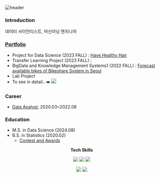 ![header](https://capsule-render.vercel.app/api?type=rect&text=Chaieun%20Lee&fontSize=40&color=0:009900,100:4682b4&height=100&section=header&fontColor=FFFFFF)
### Introduction
데이터 사이언티스트, 머신러닝 엔지니어

### [Portfolio](https://github.com/ChaiEunLee/portfolio)
- Project for Data Science (2023 FALL) : [Have Healthy Hair](https://github.com/p4dsG4/p4ds)   
- Transfer Learning Project (2023 FALL) :   
- BigData and Knowledge Management Systems1 (2022 FALL) : [Forecast available bikes of Bikeshare System in Seoul](https://github.com/ChaiEunLee/lgbm-forecast-bikeshare)
- Lab Project   
- To see in detail..  ➡️ <a href="https://github.com/ChaiEunLee/portfolio" target="_blank"><img src="https://img.shields.io/badge/GitHub-181717?style=for-the-badge&logo=GitHub&logoColor=white"></a>

### Career
- [Data Analyst](https://github.com/ChaiEunLee/ssg), 2020.03~2022.08

### Education
- M.S. in Data Science (2024.08)
- B.S. in Statistics (2020.02)
  - [Contest and Awards](https://github.com/ChaiEunLee/Bachelor)

<p align="center"> <b> Tech Skills </b></p>
<p align="center">
  <img src="https://img.shields.io/badge/Python-3776AB?style=for-the-badge&logo=Python&logoColor=white"> 
  <img src="https://img.shields.io/badge/R-00599C?style=for-the-badge&logo=c%2B%2B&logoColor=white">
  <img src="https://img.shields.io/badge/MSSQL-CC2927?style=for-the-badge&logo=Microsoft SQL Server&logoColor=white">
</p>
<p align="center">
  <img src="https://img.shields.io/badge/C++-00599C?style=for-the-badge&logo=cplusplus%2B%2B&logoColor=white">
  <img src="https://img.shields.io/badge/C-A8B9CC?style=for-the-badge&logo=c%2B%2B&logoColor=white">
</p>

<!--
**ChaiEunLee/ChaiEunLee** is a ✨ _special_ ✨ repository because its `README.md` (this file) appears on your GitHub profile.

Here are some ideas to get you started:

- 🔭 I’m currently working on ...
- 🌱 I’m currently learning ...
- 👯 I’m looking to collaborate on ...
- 🤔 I’m looking for help with ...
- 💬 Ask me about ...
- 📫 How to reach me: ...
- 😄 Pronouns: ...
- ⚡ Fun fact: ...
-->
